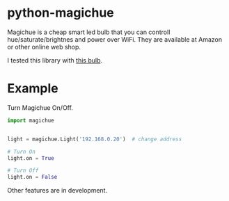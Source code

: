 # python-magichue
Magichue is a cheap smart led bulb that you can controll hue/saturate/brightnes and power over WiFi. They are available at Amazon or other online web shop.

I tested this library with [this bulb](http://www.amazon.co.jp/exec/obidos/ASIN/B0777LXQ4R/).


# Example
Turn Magichue On/Off.
```python
import magichue


light = magichue.Light('192.168.0.20')  # change address

# Turn On
light.on = True

# Turn Off
light.on = False

```

Other features are in development.
